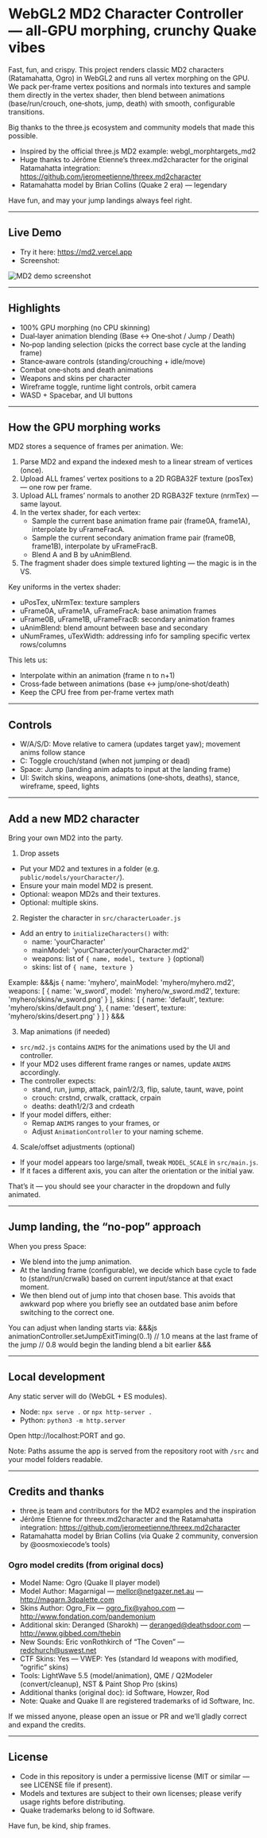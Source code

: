 # WebGL2 MD2 Character Controller — all‑GPU morphing, crunchy Quake vibes

Fast, fun, and crispy. This project renders classic MD2 characters (Ratamahatta, Ogro) in WebGL2 and runs all vertex morphing on the GPU. We pack per‑frame vertex positions and normals into textures and sample them directly in the vertex shader, then blend between animations (base/run/crouch, one‑shots, jump, death) with smooth, configurable transitions.

Big thanks to the three.js ecosystem and community models that made this possible.

- Inspired by the official three.js MD2 example: webgl_morphtargets_md2
- Huge thanks to Jérôme Etienne’s threex.md2character for the original Ratamahatta integration:
  https://github.com/jeromeetienne/threex.md2character
- Ratamahatta model by Brian Collins (Quake 2 era) — legendary

Have fun, and may your jump landings always feel right.

---

## Live Demo

- Try it here: https://md2.vercel.app
- Screenshot:

![MD2 demo screenshot](./public/screenshot.png)

---

## Highlights

- 100% GPU morphing (no CPU skinning)
- Dual‑layer animation blending (Base ↔ One‑shot / Jump / Death)
- No‑pop landing selection (picks the correct base cycle at the landing frame)
- Stance‑aware controls (standing/crouching + idle/move)
- Combat one‑shots and death animations
- Weapons and skins per character
- Wireframe toggle, runtime light controls, orbit camera
- WASD + Spacebar, and UI buttons

---

## How the GPU morphing works

MD2 stores a sequence of frames per animation. We:
1. Parse MD2 and expand the indexed mesh to a linear stream of vertices (once).
2. Upload ALL frames’ vertex positions to a 2D RGBA32F texture (posTex) — one row per frame.
3. Upload ALL frames’ normals to another 2D RGBA32F texture (nrmTex) — same layout.
4. In the vertex shader, for each vertex:
   - Sample the current base animation frame pair (frame0A, frame1A), interpolate by uFrameFracA.
   - Sample the current secondary animation frame pair (frame0B, frame1B), interpolate by uFrameFracB.
   - Blend A and B by uAnimBlend.
5. The fragment shader does simple textured lighting — the magic is in the VS.

Key uniforms in the vertex shader:
- uPosTex, uNrmTex: texture samplers
- uFrame0A, uFrame1A, uFrameFracA: base animation frames
- uFrame0B, uFrame1B, uFrameFracB: secondary animation frames
- uAnimBlend: blend amount between base and secondary
- uNumFrames, uTexWidth: addressing info for sampling specific vertex rows/columns

This lets us:
- Interpolate within an animation (frame n to n+1)
- Cross‑fade between animations (base ↔ jump/one‑shot/death)
- Keep the CPU free from per‑frame vertex math

---

## Controls

- W/A/S/D: Move relative to camera (updates target yaw); movement anims follow stance
- C: Toggle crouch/stand (when not jumping or dead)
- Space: Jump (landing anim adapts to input at the landing frame)
- UI: Switch skins, weapons, animations (one‑shots, deaths), stance, wireframe, speed, lights

---

## Add a new MD2 character

Bring your own MD2 into the party.

1) Drop assets
- Put your MD2 and textures in a folder (e.g. `public/models/yourCharacter/`).
- Ensure your main model MD2 is present.
- Optional: weapon MD2s and their textures.
- Optional: multiple skins.

2) Register the character in `src/characterLoader.js`
- Add an entry to `initializeCharacters()` with:
  - name: 'yourCharacter'
  - mainModel: 'yourCharacter/yourCharacter.md2'
  - weapons: list of `{ name, model, texture }` (optional)
  - skins: list of `{ name, texture }`

Example:
&&&js
{
  name: 'myhero',
  mainModel: 'myhero/myhero.md2',
  weapons: [
    { name: 'w_sword', model: 'myhero/w_sword.md2', texture: 'myhero/skins/w_sword.png' }
  ],
  skins: [
    { name: 'default', texture: 'myhero/skins/default.png' },
    { name: 'desert', texture: 'myhero/skins/desert.png' }
  ]
}
&&&

3) Map animations (if needed)
- `src/md2.js` contains `ANIMS` for the animations used by the UI and controller.
- If your MD2 uses different frame ranges or names, update `ANIMS` accordingly.
- The controller expects:
  - stand, run, jump, attack, pain1/2/3, flip, salute, taunt, wave, point
  - crouch: crstnd, crwalk, crattack, crpain
  - deaths: death1/2/3 and crdeath
- If your model differs, either:
  - Remap `ANIMS` ranges to your frames, or
  - Adjust `AnimationController` to your naming scheme.

4) Scale/offset adjustments (optional)
- If your model appears too large/small, tweak `MODEL_SCALE` in `src/main.js`.
- If it faces a different axis, you can alter the orientation or the initial yaw.

That’s it — you should see your character in the dropdown and fully animated.

---

## Jump landing, the “no‑pop” approach

When you press Space:
- We blend into the jump animation.
- At the landing frame (configurable), we decide which base cycle to fade to (stand/run/crwalk) based on current input/stance at that exact moment.
- We then blend out of jump into that chosen base. This avoids that awkward pop where you briefly see an outdated base anim before switching to the correct one.

You can adjust when landing starts via:
&&&js
animationController.setJumpExitTiming(0..1)
// 1.0 means at the last frame of the jump
// 0.8 would begin the landing blend a bit earlier
&&&

---

## Local development

Any static server will do (WebGL + ES modules).

- Node: `npx serve .` or `npx http-server .`
- Python: `python3 -m http.server`

Open http://localhost:PORT and go.

Note: Paths assume the app is served from the repository root with `/src` and your model folders readable.

---

## Credits and thanks

- three.js team and contributors for the MD2 examples and the inspiration
- Jérôme Etienne for threex.md2character and the Ratamahatta integration:
  https://github.com/jeromeetienne/threex.md2character
- Ratamahatta model by Brian Collins (via Quake 2 community, conversion by @oosmoxiecode’s tools)

### Ogro model credits (from original docs)

- Model Name: Ogro (Quake II player model)
- Model Author: Magarnigal — mellor@netgazer.net.au — http://magarn.3dpalette.com
- Skins Author: Ogro_Fix — ogro_fix@yahoo.com — http://www.fondation.com/pandemonium
- Additional skin: Deranged (Sharokh) — deranged@deathsdoor.com — http://www.gibbed.com/thebin
- New Sounds: Eric vonRothkirch of “The Coven” — redchurch@uswest.net
- CTF Skins: Yes — VWEP: Yes (standard Id weapons with modified, “ogrific” skins)
- Tools: LightWave 5.5 (model/animation), QME / Q2Modeler (convert/cleanup), NST & Paint Shop Pro (skins)
- Additional thanks (original doc): id Software, Howzer, Rod
- Note: Quake and Quake II are registered trademarks of id Software, Inc.

If we missed anyone, please open an issue or PR and we’ll gladly correct and expand the credits.

---

## License

- Code in this repository is under a permissive license (MIT or similar — see LICENSE file if present).
- Models and textures are subject to their own licenses; please verify usage rights before distributing.
- Quake trademarks belong to id Software.

Have fun, be kind, ship frames.
